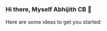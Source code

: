 ### Hi there, Myself Abhijith CB 👋

<!--
**CBjr0096/CBjr0096** is a ✨ _special_ ✨ repository because its `README.md` (this file) appears on your GitHub profile.
-->
Here are some ideas to get you started:
<!--
- 🔭 I’m currently working on ...
- 🌱 I’m currently learning ...
- 👯 I’m looking to collaborate on ...
- 🤔 I’m looking for help with ...
- 💬 Ask me about ...
- 📫 How to reach me: ...
- 😄 Pronouns: ...
- ⚡ Fun fact: ...
-->
